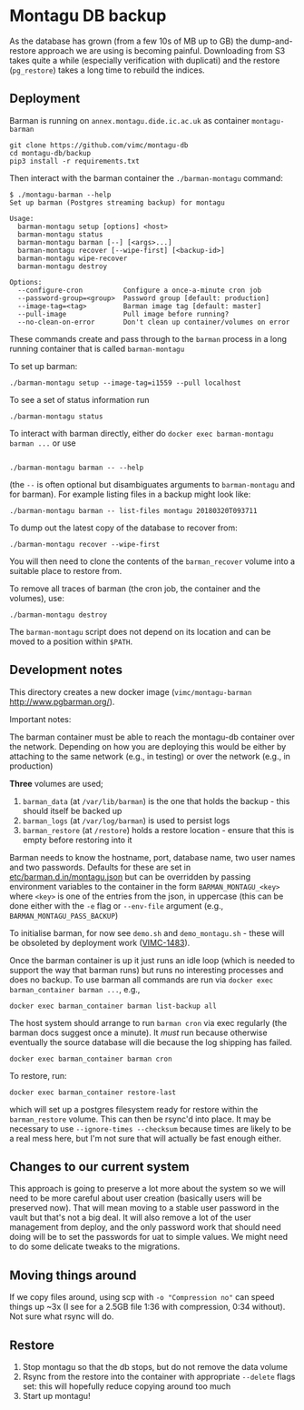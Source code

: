 # Montagu DB backup

As the database has grown (from a few 10s of MB up to GB) the dump-and-restore approach we are using is becoming painful.  Downloading from S3 takes quite a while (especially verification with duplicati) and the restore (`pg_restore`) takes a long time to rebuild the indices.

## Deployment

Barman is running on `annex.montagu.dide.ic.ac.uk` as container `montagu-barman`

```
git clone https://github.com/vimc/montagu-db
cd montagu-db/backup
pip3 install -r requirements.txt
```

Then interact with the barman container the `./barman-montagu` command:

```
$ ./montagu-barman --help
Set up barman (Postgres streaming backup) for montagu

Usage:
  barman-montagu setup [options] <host>
  barman-montagu status
  barman-montagu barman [--] [<args>...]
  barman-montagu recover [--wipe-first] [<backup-id>]
  barman-montagu wipe-recover
  barman-montagu destroy

Options:
  --configure-cron          Configure a once-a-minute cron job
  --password-group=<group>  Password group [default: production]
  --image-tag=<tag>         Barman image tag [default: master]
  --pull-image              Pull image before running?
  --no-clean-on-error       Don't clean up container/volumes on error
```

These commands create and pass through to the `barman` process in a long running container that is called `barman-montagu`

To set up barman:

```
./barman-montagu setup --image-tag=i1559 --pull localhost
```

To see a set of status information run

```
./barman-montagu status
```

To interact with barman directly, either do `docker exec barman-montagu barman ...` or use

```

./barman-montagu barman -- --help
```

(the `--` is often optional but disambiguates arguments to `barman-montagu` and for barman).  For example listing files in a backup might look like:

```
./barman-montagu barman -- list-files montagu 20180320T093711
```

To dump out the latest copy of the database to recover from:

```
./barman-montagu recover --wipe-first
```

You will then need to clone the contents of the `barman_recover` volume into a suitable place to restore from.

To remove all traces of barman (the cron job, the container and the volumes), use:

```
./barman-montagu destroy
```

The `barman-montagu` script does not depend on its location and can be moved to a position within `$PATH`.

## Development notes

This directory creates a new docker image (`vimc/montagu-barman` http://www.pgbarman.org/).

Important notes:

The barman container must be able to reach the montagu-db container over the network.  Depending on how you are deploying this would be either by attaching to the same network (e.g., in testing) or over the network (e.g., in production)

**Three** volumes are used;
1. `barman_data` (at `/var/lib/barman`) is the one that holds the backup - this should itself be backed up
2. `barman_logs` (at `/var/log/barman`) is used to persist logs
3. `barman_restore` (at `/restore`) holds a restore location - ensure that this is empty before restoring into it

Barman needs to know the hostname, port, database name, two user names and two passwords.  Defaults for these are set in [etc/barman.d.in/montagu.json](etc/barman.d.in/montagu.json) but can be overridden by passing environment variables to the container in the form `BARMAN_MONTAGU_<key>` where `<key>` is one of the entries from the json, in uppercase (this can be done either with the `-e` flag or `--env-file` argument (e.g., `BARMAN_MONTAGU_PASS_BACKUP`)

To initialise barman, for now see `demo.sh` and `demo_montagu.sh` - these will be obsoleted by deployment work ([VIMC-1483](https://vimc.myjetbrains.com/youtrack/issue/VIMC-1483)).

Once the barman container is up it just runs an idle loop (which is needed to support the way that barman runs) but runs no interesting processes and does no backup.  To use barman all commands are run via `docker exec barman_container barman ...`, e.g.,

```
docker exec barman_container barman list-backup all
```

The host system should arrange to run `barman cron` via exec regularly (the barman docs suggest once a minute).  It *must* run because otherwise eventually the source database will die because the log shipping has failed.

```
docker exec barman_container barman cron
```

To restore, run:

```
docker exec barman_container restore-last
```

which will set up a postgres filesystem ready for restore within the `barman_restore` volume.  This can then be rsync'd into place.  It may be necessary to use `--ignore-times --checksum` because times are likely to be a real mess here, but I'm not sure that will actually be fast enough either.

## Changes to our current system

This approach is going to preserve a lot more about the system so we will need to be more careful about user creation (basically users will be preserved now).  That will mean moving to a stable user password in the vault but that's not a big deal.  It will also remove a lot of the user management from deploy, and the only password work that should need doing will be to set the passwords for uat to simple values.  We might need to do some delicate tweaks to the migrations.

## Moving things around

If we copy files around, using scp with `-o "Compression no"` can speed things up ~3x (I see for a 2.5GB file 1:36 with compression, 0:34 without). Not sure what rsync will do.

## Restore

1. Stop montagu so that the db stops, but do not remove the data volume
2. Rsync from the restore into the container with appropriate `--delete` flags set: this will hopefully reduce copying around too much
3. Start up montagu!

